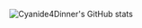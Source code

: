 ![Cyanide4Dinner's GitHub stats](https://github-readme-stats.vercel.app/api?username=Cyanide4Dinner&count_private=true&show_icons=true&theme=dracula&hide_rank=true&hide=stars,contribs)
